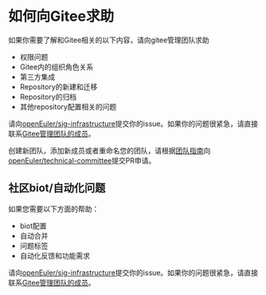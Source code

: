 # 如何向Gitee求助

如果你需要了解和Gitee相关的以下内容，请向gitee管理团队求助

- 权限问题
- Gitee内的组织角色关系
- 第三方集成
- Repository的新建和迁移
- Repository的归档
- 其他repository配置相关的问题

请向[openEuler/sig-infrastructure]()提交你的issue。如果你的问题很紧急，请直接联系[Gitee管理团队的成员]()。

创建新团队，添加新成员或者重命名您的团队，请根据[团队指南]()向[openEuler/technical-committee]()提交PR申请。



## 社区biot/自动化问题

如果您需要以下方面的帮助：

- biot配置
- 自动合并
- 问题标签
- 自动化反馈和功能需求

请向[openEuler/sig-infrastructure]()提交你的issue。如果你的问题很紧急，请直接联系[Gitee管理团队的成员]()。

